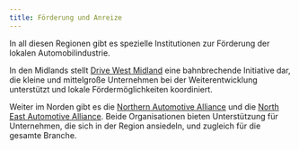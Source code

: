 ```yaml
---
title: Förderung und Anreize
---
```


In all diesen Regionen gibt es spezielle Institutionen zur Förderung der lokalen Automobilindustrie.

In den Midlands stellt [Drive West Midland](http://www.drivewestmidlands.co.uk/) eine bahnbrechende Initiative dar, die kleine und mittelgroße Unternehmen bei der Weiterentwicklung unterstützt und lokale Fördermöglichkeiten koordiniert.

Weiter im Norden gibt es die [Northern Automotive Alliance](http://northernautoalliance.com/) und die [North East Automotive Alliance]( https://www.northeastautomotivealliance.com/). Beide Organisationen bieten Unterstützung für Unternehmen, die sich in der Region ansiedeln, und zugleich für die gesamte Branche.
